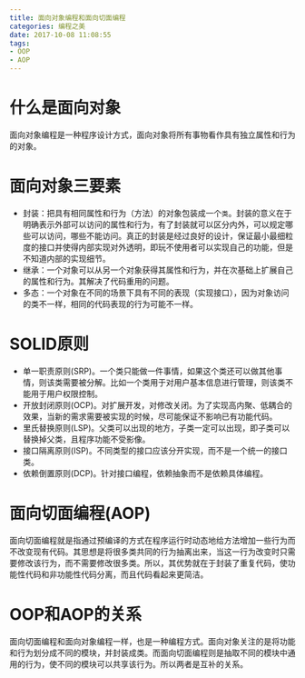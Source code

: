 ```yaml
---
title: 面向对象编程和面向切面编程
categories: 编程之美
date: 2017-10-08 11:08:55
tags:
- OOP
- AOP
---
```


# 什么是面向对象
面向对象编程是一种程序设计方式，面向对象将所有事物看作具有独立属性和行为的对象。

# 面向对象三要素
- 封装：把具有相同属性和行为（方法）的对象包装成一个`类`。封装的意义在于明确表示外部可以访问的属性和行为，有了封装就可以区分内外，可以规定哪些可以访问，哪些不能访问。真正的封装是经过良好的设计，保证最小最细粒度的接口并使得内部实现对外透明，即玩不使用者可以实现自己的功能，但是不知道内部的实现细节。
- 继承：一个对象可以从另一个对象获得其属性和行为，并在次基础上扩展自己的属性和行为。其解决了代码重用的问题。
- 多态：一个对象在不同的场景下具有不同的表现（实现接口），因为对象访问的类不一样，相同的代码表现的行为可能不一样。

# SOLID原则
- 单一职责原则(SRP)。一个类只能做一件事情，如果这个类还可以做其他事情，则该类需要被分解。比如一个类用于对用户基本信息进行管理，则该类不能用于用户权限控制。
- 开放封闭原则(OCP)。对扩展开发，对修改关闭。为了实现高内聚、低耦合的效果，当新的需求需要被实现的时候，尽可能保证不影响已有功能代码。
- 里氏替换原则(LSP)。父类可以出现的地方，子类一定可以出现，即子类可以替换掉父类，且程序功能不受影像。
- 接口隔离原则(ISP)。不同类型的接口应该分开实现，而不是一个统一的接口类。
- 依赖倒置原则(DCP)。针对接口编程，依赖抽象而不是依赖具体编程。


# 面向切面编程(AOP)
面向切面编程就是指通过预编译的方式在程序运行时动态地给方法增加一些行为而不改变现有代码。其思想是将很多类共同的行为抽离出来，当这一行为改变时只需要修改该行为，而不需要修改很多类。所以，其优势就在于封装了重复代码，使功能性代码和非功能性代码分离，而且代码看起来更简洁。

# OOP和AOP的关系
面向切面编程和面向对象编程一样，也是一种编程方式。面向对象关注的是将功能和行为划分成不同的模块，并封装成类。而面向切面编程则是抽取不同的模块中通用的行为，使不同的模块可以共享该行为。所以两者是互补的关系。